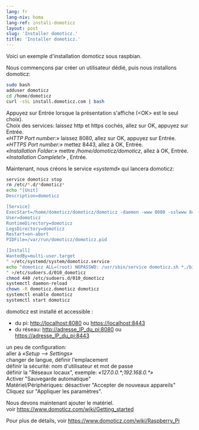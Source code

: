 ```yaml
---
lang: fr
lang-niv: homa
lang-ref: instali-domoticz
layout: post
slug: 'Installer domoticz.'
title: 'Installer domoticz.'
---
```


Voici un exemple d'installation domoticz sous raspbian.

Nous commençons par créer un utilisateur dédié, puis nous installons domoticz:
```bash
sudo bash
adduser domoticz
cd /home/domoticz
curl -sSL install.domoticz.com | bash
```
Appuyez sur Entrée lorsque la présentation s'affiche (\<OK> est le seul choix).  
Choix des services: laissez http et https cochés, allez sur OK, appuyez sur Entrée.  
_«HTTP Port number:»_ laissez 8080, allez sur OK, appuyez sur Entrée.  
_«HTTPS Port number:»_ mettez 8443, allez à OK, Entrée.  
_«Installation Folder:»_ mettre _/home/domoticz/domoticz_, allez à OK, Entrée.  
_«Installation Complete!»_  , Entrée.


Maintenant, nous créons le service _«systemd»_ qui lancera domoticz:
```bash
service domoticz stop
rm /etc/*.d/*domoticz*
echo "[Unit]
Description=domoticz

[Service]
ExecStart=/home/domoticz/domoticz/domoticz -daemon -www 8080 -sslwww 8443 -pidfile /var/run/domoticz/domoticz.pid
User=domoticz
RuntimeDirectory=domoticz
LogsDirectory=domoticz
Restart=on-abort
PIDFile=/var/run/domoticz/domoticz.pid

[Install]
WantedBy=multi-user.target
" >/etc/systemd/system/domoticz.service
echo "domoticz ALL=(root) NOPASSWD: /usr/sbin/service domoticz.sh *,/bin/systemctl stop domoticz.service,/bin/systemctl start domoticz.service
" >/etc/sudoers.d/010_domoticz
chmod 440 /etc/sudoers.d/010_domoticz
systemctl daemon-reload
chown -R domoticz.domoticz domoticz
systemctl enable domoticz
systemctl start domoticz
```

domoticz est installé et accessible :
* du pi: <http://localhost:8080> ou <https://localhost:8443>
* du réseau: <http://adresse_IP_du_pi:8080> ou <https://adresse_IP_du_pi:8443>

un peu de configuration:  
aller à _«Setup --> Settings»_  
changer de langue, définir l'emplacement  
définir la sécurité: nom d'utilisateur et mot de passe  
définir la "Réseaux locaux", exemple: _«127.0.0.\*;192.168.0.*»_  
Activer "Sauvegarde automatique"  
Matériel/Périphériques: désactiver "Accepter de nouveaux appareils"  
Cliquez sur "Appliquer les paramètres".  

Nous devons maintenant ajouter le matériel.  
voir <https://www.domoticz.com/wiki/Getting_started>

Pour plus de détails,
voir <https://www.domoticz.com/wiki/Raspberry_Pi>
